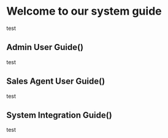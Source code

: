 <!-- TITLE: Home -->
<!-- SUBTITLE: A quick summary of Home -->



# Welcome to our system guide
test
## Admin User Guide()
test
## Sales Agent User Guide()
test
## System Integration Guide()
test


